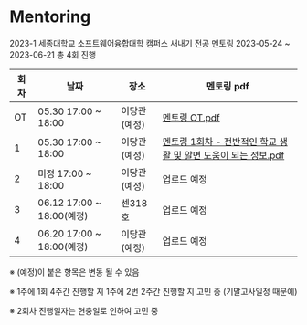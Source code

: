 # Mentoring
2023-1 세종대학교 소프트웨어융합대학 캠퍼스 새내기 전공 멘토링
2023-05-24 ~ 2023-06-21 총 4회 진행


|회차|날짜|장소|멘토링 pdf|
|---|---|---|-------|
|OT|05.30 17:00 ~ 18:00|이당관(예정)| [멘토링 OT.pdf](https://github.com/MisterJerry123/Mentoring/blob/576955377c56b7356de1a0bf307e66324cba87df/%EB%A9%98%ED%86%A0%EB%A7%81%20ot%20%EB%B0%B0%ED%8F%AC%EC%9A%A9.pdf)
|1|05.30 17:00 ~ 18:00|이당관(예정)| [멘토링 1회차 - 전반적인 학교 생활 및 알면 도움이 되는 정보.pdf](https://github.com/MisterJerry123/Mentoring/blob/bf8296eb2072d5e16a44a892bc46f4a3f1196f94/%EB%A9%98%ED%86%A0%EB%A7%81%201%ED%9A%8C%EC%B0%A8%20%EB%B0%B0%ED%8F%AC%EC%9A%A9.pdf)
|2|미정 17:00 ~ 18:00|이당관(예정)| 업로드 예정
|3|06.12 17:00 ~ 18:00(예정)|센318호| 업로드 예정
|4|06.20 17:00 ~ 18:00(예정)|이당관(예정)| 업로드 예정


※ (예정)이 붙은 항목은 변동 될 수 있음

※ 1주에 1회 4주간 진행할 지 1주에 2번 2주간 진행할 지 고민 중 (기말고사일정 때문에)

※ 2회차 진행일자는 현충일로 인하여 고민 중
